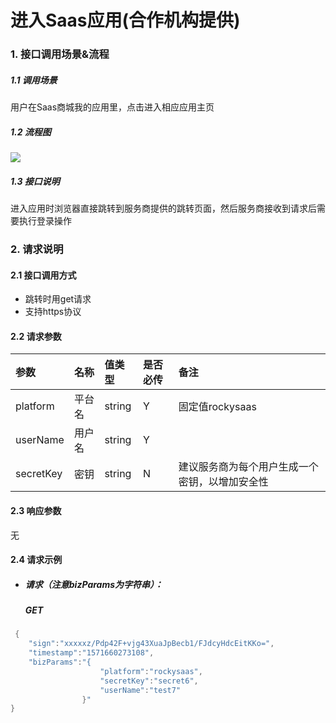 # 进入Saas应用(合作机构提供)

### 1. 接口调用场景&流程

##### 1.1 调用场景

用户在Saas商城我的应用里，点击进入相应应用主页

##### 1.2 流程图

![](http://ydxjdnas.sanjinxia.com/image/进入应用.jpg)

##### 1.3  接口说明

进入应用时浏览器直接跳转到服务商提供的跳转页面，然后服务商接收到请求后需要执行登录操作

### 2. 请求说明

#### 2.1 接口调用方式

- 跳转时用get请求
- 支持https协议

#### 2.2  请求参数

| 参数        | 名称   | 值类型    | 是否必传 | 备注                      |
| :-------- | :--- | :----- | :--- | :---------------------- |
| platform  | 平台名  | string | Y    | 固定值rockysaas            |
| userName  | 用户名  | string | Y    |                         |
| secretKey | 密钥   | string | N    | 建议服务商为每个用户生成一个密钥，以增加安全性 |

#### 2.3  响应参数

无

#### 2.4 请求示例

- ##### 请求（注意bizParams为字符串）：

  ##### GET

```Java
 {
	"sign":"xxxxxz/Pdp42F+vjg43XuaJpBecb1/FJdcyHdcEitKKo=",
	"timestamp":"1571660273108",
	"bizParams":"{				
					"platform":"rockysaas",
					"secretKey":"secret6",
					"userName":"test7"
				}"
}
```

